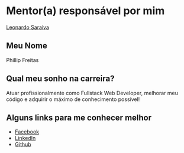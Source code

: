 # Mentor(a) responsável por mim

[Leonardo Saraiva](/mentores/perfis/leonardo_saraiva.md)

## Meu Nome

Phillip Freitas

## Qual meu sonho na carreira?

Atuar profissionalmente como Fullstack Web Developer, melhorar meu código e adquirir o máximo de conhecimento possível!

## Alguns links para me conhecer melhor

- [Facebook](https://www.facebook.com/phillip.jonathan.94)
- [LinkedIn](https://br.linkedin.com/in/freitas-phillip-5b738a90)
- [Github](https://github.com/phillip18)
